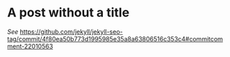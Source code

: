 ---
---

# A post without a title

*See* https://github.com/jekyll/jekyll-seo-tag/commit/4f80ea50b773d1995985e35a8a63806516c353c4#commitcomment-22010563
